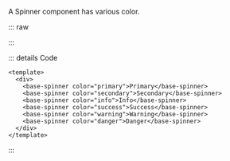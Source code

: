 A Spinner component has various color.

::: raw

<ClientOnly>
  <SpinnerColor />
</ClientOnly>

:::

::: details Code

```vue
<template>
  <div>
    <base-spinner color="primary">Primary</base-spinner>
    <base-spinner color="secondary">Secondary</base-spinner>
    <base-spinner color="info">Info</base-spinner>
    <base-spinner color="success">Success</base-spinner>
    <base-spinner color="warning">Warning</base-spinner>
    <base-spinner color="danger">Danger</base-spinner>
  </div>
</template>
```

:::
